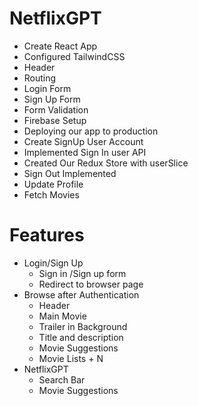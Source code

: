 # NetflixGPT

- Create React App 
- Configured TailwindCSS
- Header
- Routing
- Login Form
- Sign Up Form
- Form Validation
- Firebase Setup
- Deploying our app to production
- Create SignUp User Account
- Implemented Sign In user API
- Created Our Redux Store with userSlice
- Sign Out Implemented
- Update Profile
- Fetch Movies

# Features
- Login/Sign Up 
  - Sign in /Sign up form
  - Redirect to browser page
- Browse after Authentication
  - Header
  - Main Movie
   - Trailer in Background
   - Title and description
   - Movie Suggestions
    - Movie Lists + N
- NetflixGPT
  - Search Bar
  - Movie Suggestions